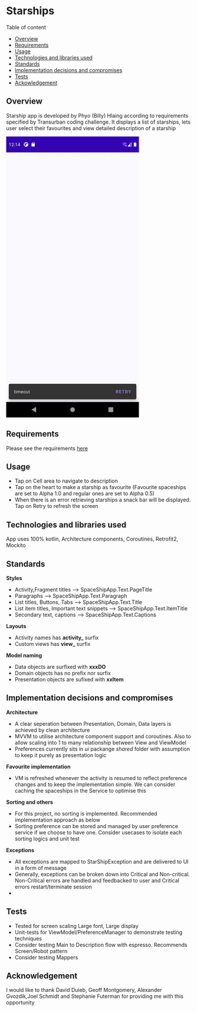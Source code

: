 # Starships
Table of content
- [Overview](#overview)
- [Requirements](#requirements)
- [Usage](#usage)
- [Technologies and libraries used](#technologies_and_libraries_used)
- [Standards](#standards)
- [Implementation decisions and compromises](#implementation_decisions_and_compromises)
- [Tests](#tests)
- [Ackowledgement](#acknowledgement)

## Overview
Starship app is developed by Phyo (Billy) Hlaing according to requirements specified by Transurban coding challenge. It displays a list of starships, lets
user select their favourites and view detailed description of a starship

![](starship_demo.gif)

## Requirements
Please see the requirements [here](https://github.com/bhlaing/Starships/blob/master/coding_challenge.pdf)

## Usage
- Tap on Cell area to navigate to description
- Tap on the heart to make a starship as favourite (Favourite spaceships are set to Alpha 1.0 and regular ones are set to Alpha 0.5)
- When there is an error retrieving starships a snack bar will be displayed. Tap on Retry to refresh the screen

## Technologies and libraries used
App uses 100% kotlin, Architecture components, Coroutines, Retrofit2, Mockito

## Standards
**Styles**
- Activity,Fragment titles --> SpaceShipApp.Text.PageTitle <br/>
- Paragraphs --> SpaceShipApp.Text.Paragraph <br/>
- List titles, Buttons, Tabs --> SpaceShipApp.Text.Title <br/>
- List item titles, Important text snippets --> SpaceShipApp.Text.ItemTitle <br/>
- Secondary text, captions --> SpaceShipApp.Text.Captions <br/>

**Layouts**
- Activity names has **activity_** surfix <br/>
- Custom views has **view_** surfix <br/>

**Model naming**
- Data objects are surfixed with **xxxDO**
- Domain objects has no prefix nor surfix
- Presentation objects are sufixed with **xxItem**

## Implementation decisions and compromises
**Architecture**
- A clear seperation between Presentation, Domain, Data layers is achieved by clean architecture
- MVVM to utilise architecture component support and coroutines. Also to allow scaling into 1 to many relationship between View and ViewModel
- Preferences currently sits in _ui_ packange _shared_ folder with assumption to keep it purely as presentation logic

**Favourite implementation**
- VM is refreshed whenever the activity is resumed to reflect preference changes and to keep the implementation simple. We can consider caching the spaceships in the Service to optimise this

**Sorting and others**
- For this project, no sorting is implemented. Recommended implementation approach as below
- Sorting preference can be stored and managed by user preference service if we choose to have one. Consider usecases to isolate each sorting logics and unit test

**Exceptions**
- All exceptions are mapped to StarShipException and are delivered to UI in a form of message
- Generally, exceptions can be broken down into Critical and Non-critical. Non-Critical errors are handled and feedbacked to user and Critical errors  restart/terminate session
- 
## Tests
- Tested for screen scaling Large font, Large display 
- Unit-tests for ViewModel/PreferenceManager to demonstrate testing techniques
- Consider testing Main to Description flow with espresso. Recommends Screen/Robot pattern
- Consider testing Mappers
## Acknowledgement
I would like to thank	David Duieb, Geoff Montgomery, Alexander Gvozdik,Joel Schmidt and Stephanie Futerman for providing me with this opportunity
